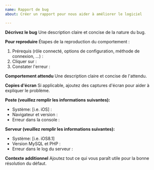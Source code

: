 ```yaml
---
name: Rapport de bug
about: Créer un rapport pour nous aider à améliorer le logiciel

---
```


**Décrivez le bug**
Une description claire et concise de la nature du bug.

**Pour reproduire**
Étapes de la reproduction du comportement :
1. Prérequis (rôle connecté, options de configuration, méthode de connexion, …) :
2. Cliquer sur : 
3. Constater l'erreur : 

**Comportement attendu**
Une description claire et concise de l'attendu.

**Copies d'écran**
Si applicable, ajoutez des captures d'écran pour aider à expliquer le problème.

**Poste (veuillez remplir les informations suivantes):**
 - Système: [i.e. iOS] :
 - Navigateur et version : 
 - Erreur dans la console : 

**Serveur (veuillez remplir les informations suivantes):**
 - Système: [i.e. iOS8.1]
 - Version MySQL et PHP :
 - Erreur dans le log du serveur : 

**Contexte additionnel**
Ajoutez tout ce qui vous paraît utile pour la bonne résolution du défaut.
